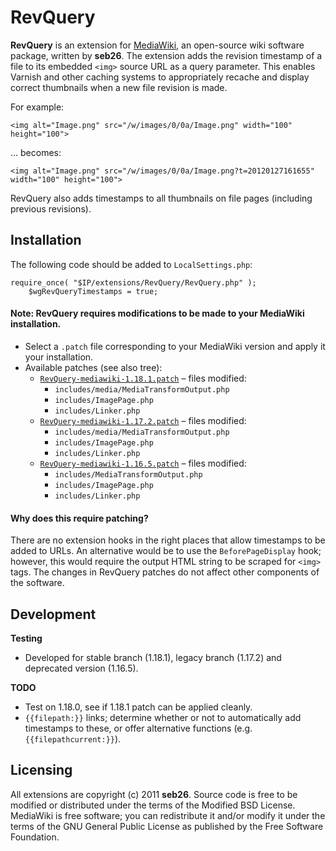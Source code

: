 RevQuery
====================

**RevQuery** is an extension for [MediaWiki](http://www.mediawiki.org/wiki/MediaWiki), an open-source wiki software package, written by **seb26**. The extension adds the revision timestamp of a file to its embedded `<img>` source URL as a query parameter. This enables Varnish and other caching systems to appropriately recache and display correct thumbnails when a new file revision is made.

For example:

    <img alt="Image.png" src="/w/images/0/0a/Image.png" width="100" height="100">

... becomes:

    <img alt="Image.png" src="/w/images/0/0a/Image.png?t=20120127161655" width="100" height="100">

RevQuery also adds timestamps to all thumbnails on file pages (including previous revisions).

Installation
------------

The following code should be added to `LocalSettings.php`:

    require_once( "$IP/extensions/RevQuery/RevQuery.php" );
        $wgRevQueryTimestamps = true;

#### Note: RevQuery requires modifications to be made to your MediaWiki installation.

* Select a `.patch` file corresponding to your MediaWiki version and apply it your installation.
* Available patches (see also tree):
    * [`RevQuery-mediawiki-1.18.1.patch`](https://raw.github.com/seb26/revquery/master/RevQuery-mediawiki-1.18.1.patch) &ndash; files modified:
        * `includes/media/MediaTransformOutput.php`
        * `includes/ImagePage.php`
        * `includes/Linker.php`
    * [`RevQuery-mediawiki-1.17.2.patch`](https://raw.github.com/seb26/revquery/master/RevQuery-mediawiki-1.17.2.patch) &ndash; files modified:
        * `includes/media/MediaTransformOutput.php`
        * `includes/ImagePage.php`
        * `includes/Linker.php`
    * [`RevQuery-mediawiki-1.16.5.patch`](https://raw.github.com/seb26/revquery/master/RevQuery-mediawiki-1.16.5.patch) &ndash; files modified:
        * `includes/MediaTransformOutput.php`
        * `includes/ImagePage.php`
        * `includes/Linker.php`

#### Why does this require patching?

There are no extension hooks in the right places that allow timestamps to be added to URLs. An alternative would be to use the `BeforePageDisplay` hook; however, this would require the output HTML string to be scraped for `<img>` tags. The changes in RevQuery patches do not affect other components of the software.

Development
-----------

**Testing**

* Developed for stable branch (1.18.1), legacy branch (1.17.2) and deprecated version (1.16.5).

**TODO**

* Test on 1.18.0, see if 1.18.1 patch can be applied cleanly.
* `{{filepath:}}` links; determine whether or not to automatically add timestamps to these, or offer alternative functions (e.g. `{{filepathcurrent:}}`).

Licensing
---------

All extensions are copyright (c) 2011 **seb26**. Source code is free to be modified or distributed under the terms of the Modified BSD License. MediaWiki is free software; you can redistribute it and/or modify it under the terms of the GNU General Public License as published by the Free Software Foundation.
